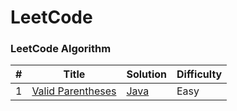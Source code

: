LeetCode
========

### LeetCode Algorithm



| # | Title | Solution | Difficulty |
|---| ----- | -------- | ---------- |
|1|[Valid Parentheses](https://leetcode-cn.com/problems/valid-parentheses/)| [Java](./Leetcode/Java/020-有效的括号/020.md)|Easy|




